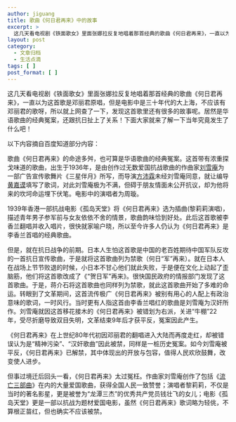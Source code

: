 ```yaml
---
author: jiguang
title: 歌曲《何日君再来》中的故事
excerpt: >
  这几天看电视剧《铁面歌女》里面张娜拉反复地唱着那首经典的歌曲《何日君再来》，一直以为这首歌是邓丽君原唱，但是电影中是三十年代的大上海，不应该有邓丽君的歌呀，所以就上网查了一下，发现这首歌里还有很多的故事呢。居然是华语歌曲的经典冤案，还跟抗日扯上了关系！下面大家就来了解一下当年究竟发生了什么吧！
layout: post
category:
  - 文章归档
  - 生活点滴
tags: [ ]
post_format: [ ]
---
```

这几天看电视剧《铁面歌女》里面张娜拉反复地唱着那首经典的歌曲《何日君再来》，一直以为这首歌是邓丽君原唱，但是电影中是三十年代的大上海，不应该有邓丽君的歌呀，所以就上网查了一下，发现这首歌里还有很多的故事呢。居然是华语歌曲的经典冤案，还跟抗日扯上了关系！下面大家就来了解一下当年究竟发生了什么吧！

以下内容摘自百度知道部分内容：

歌曲《何日君再来》的命途多舛，也可算是华语歌曲的经典冤案。这首带有浓重探戈味道的歌曲，出生于1936年，是由创作过无数爱国抗战歌曲的作曲家[刘雪庵][1]为一部广告宣传歌舞片《三星伴月》所写，而导演[方沛霖][2]未经刘雪庵同意，就让编导[黄嘉谟][3]填写了歌词，对此刘雪庵极为不满，但碍于朋友情面未公开抗议，却为他将来的坎坷命运埋下伏笔。电影中的演唱者为周璇。

1939年香港一部抗战电影《孤岛天堂》将《何日君再来》选为插曲(黎莉莉演唱)，描述青年男子参军前与女友依依不舍的情景，歌曲韵味恰到好处。此后这首歌被李香兰翻唱并收入唱片，很快就家喻户晓，所以至今许多人仍认为《何日君再来》是李香兰首唱的经典歌曲。

但是，就在抗日战争的前期。日本人生怕这首歌是中国的老百姓期待中国军队反攻的一首抗日宣传歌曲，于是就将这首歌曲列为禁歌（何日“军”再来）。就在日本人在战场上节节败退的时候，小日本不甘心他们就此失败，于是便在文化上动起了歪脑筋，他们将这首歌改成了《“贺日军”再来》。很快国民政府的情报部门发现了这首歌曲。于是，蒋介石将这首歌曲也同样列为禁歌，就此这首歌曲开始了多难的命运。转眼到了文革期间，这首流传极广《何日君再来》被别有用心的人配上有政治意味的歌词，一时风行。当时更有人指这首由李香兰唱红的歌曲是刘雪庵为汉奸所作。刘雪庵就因这首移花接木的《何日君再来》被错划为右派，关进“牛棚”22年，受尽折磨导致双目失明，文革结束9年后才获平反，冤案因此产生。

《何日君再来》在上世纪80年代初因邓丽君的翻唱进入大陆而再度走红，却被错误认为是“精神污染”、“汉奸歌曲”因此被禁，同样是一桩历史冤案。如今刘雪庵被平反，《何日君再来》已解禁，其中体现出的开放与包容，值得人民欢欣鼓舞，改变使人进步。

但事过境迁后回头一看，《何日君再来》太过冤枉。作曲家刘雪庵创作了包括《[流亡三部曲][4]》在内的大量爱国歌曲，获得全国人民一致赞誉；演唱者黎莉莉，不仅是当时的著名影星，更是被誉为“龙潭三杰”的优秀共产党员钱壮飞的女儿；电影《孤岛天堂》更是一部以抗战为题材爱国电影，虽然《何日君再来》歌词略为轻佻，不算根正苗红，但也确实不应该被禁。

 [1]: http://baike.baidu.com/view/21486.htm
 [2]: http://baike.baidu.com/view/1696813.htm
 [3]: http://baike.baidu.com/view/3142490.htm
 [4]: http://baike.baidu.com/view/1501262.htm